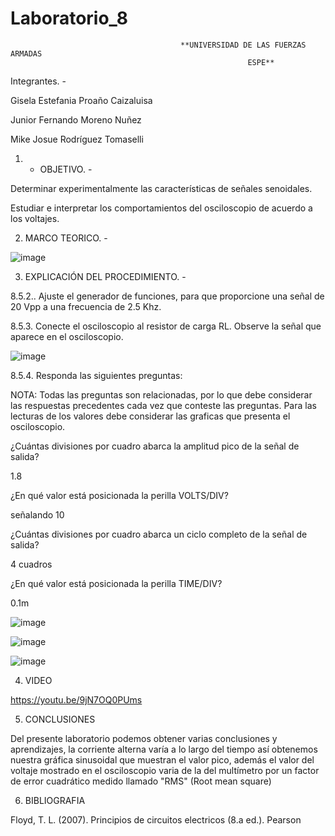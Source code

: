 # Laboratorio_8
                                          **UNIVERSIDAD DE LAS FUERZAS ARMADAS
                                                         ESPE**
Integrantes. - 

Gisela Estefania Proaño Caizaluisa

Junior Fernando Moreno Nuñez

Mike Josue Rodríguez Tomaselli

1. - OBJETIVO. -

Determinar experimentalmente las características de señales senoidales.

Estudiar e interpretar los comportamientos del osciloscopio de acuerdo a los voltajes.

2. MARCO TEORICO. -

![image](https://user-images.githubusercontent.com/116831534/219749880-3652f1cb-4725-4e84-b7d6-6240430cd2f1.png)

3. EXPLICACIÓN DEL PROCEDIMIENTO. - 

8.5.2.. Ajuste el generador de funciones, para que proporcione una señal de 20 Vpp a una frecuencia de 2.5 Khz.

8.5.3. Conecte el osciloscopio al resistor de carga RL. Observe la señal que aparece en el osciloscopio.

![image](https://user-images.githubusercontent.com/116831534/219278675-1001e314-f595-40ee-bfde-c62dea2baf55.png)

8.5.4. Responda las siguientes preguntas:

NOTA: Todas las preguntas son relacionadas, por lo que debe considerar las respuestas precedentes cada vez que conteste las preguntas. Para las lecturas de los valores debe considerar las graficas que presenta el osciloscopio.

¿Cuántas divisiones por cuadro abarca la amplitud pico de la señal de salida?

1.8

¿En qué valor está posicionada la perilla VOLTS/DIV?

señalando 10

¿Cuántas divisiones por cuadro abarca un ciclo completo de la señal de salida?

4 cuadros

¿En qué valor está posicionada la perilla TIME/DIV?

0.1m

![image](https://user-images.githubusercontent.com/116831534/219280328-f65684b5-046c-4320-a7a5-5a7b45113ce2.png)

![image](https://user-images.githubusercontent.com/116831534/219280365-e64d6864-68c6-4ff1-8542-1c83eda4c37e.png)

![image](https://user-images.githubusercontent.com/116831534/219280274-cb332610-9fbc-420e-8b00-5e5c37b45757.png)

4. VIDEO

https://youtu.be/9jN7OQ0PUms

5. CONCLUSIONES

Del presente laboratorio podemos obtener varias conclusiones y aprendizajes, la corriente alterna varía a lo largo del tiempo así obtenemos nuestra gráfica sinusoidal que muestran el valor pico, además el valor del voltaje mostrado en el osciloscopio varia de la del multímetro por un factor de error cuadrático medido llamado "RMS" (Root mean square)

6. BIBLIOGRAFIA

Floyd, T. L. (2007). Principios de circuitos electricos (8.a ed.). Pearson


